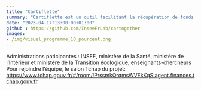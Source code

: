 ```yaml
---
title: "Cartiflette"
summary: "Cartiflette est un outil facilitant la récupération de fonds de carte officiels pour réaliser des cartes géographiques. Le projet Cartiflette a été lancé lors de la saison 1 du programme. Son objectif : rassembler les données géographiques de l’IGN et les référentiels administratifs de l’INSEE dans un point d’entrée clair et normalisé (catalogue et API) pour faciliter l’harmonisation et l’association de données géographiques. Le travail continue lors de la saison 2"
date: "2023-04-17T13:00:00+01:00"
github : https://github.com/InseeFrLab/cartogether
images:
- /img/visuel_programme_10_pourcent.png 
---
```


Administrations paticipantes : INSEE, ministère de la Santé, ministère de l’Intérieur et ministère de la Transition écologique, enseignants-chercheurs
Pour rejoindre l’équipe, le salon Tchap du projet: https://www.tchap.gouv.fr/#/room/!PrssmkQrqmsWVFkKqS:agent.finances.tchap.gouv.fr 
